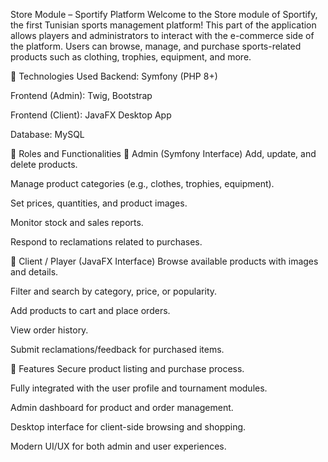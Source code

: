 Store Module – Sportify Platform
Welcome to the Store module of Sportify, the first Tunisian sports management platform! This part of the application allows players and administrators to interact with the e-commerce side of the platform. Users can browse, manage, and purchase sports-related products such as clothing, trophies, equipment, and more.

🔧 Technologies Used
Backend: Symfony (PHP 8+)

Frontend (Admin): Twig, Bootstrap

Frontend (Client): JavaFX Desktop App

Database: MySQL

👥 Roles and Functionalities
🔐 Admin (Symfony Interface)
Add, update, and delete products.

Manage product categories (e.g., clothes, trophies, equipment).

Set prices, quantities, and product images.

Monitor stock and sales reports.

Respond to reclamations related to purchases.

👤 Client / Player (JavaFX Interface)
Browse available products with images and details.

Filter and search by category, price, or popularity.

Add products to cart and place orders.

View order history.

Submit reclamations/feedback for purchased items.

🛒 Features
Secure product listing and purchase process.

Fully integrated with the user profile and tournament modules.

Admin dashboard for product and order management.

Desktop interface for client-side browsing and shopping.

Modern UI/UX for both admin and user experiences.

